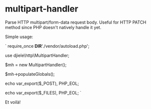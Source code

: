 # multipart-handler
Parse HTTP multipart/form-data request body. Useful for HTTP PATCH method since PHP doesn't natively handle it yet.

Simple usage:

`
require_once __DIR__'./vendor/autoload.php';

use djiele\http\MultipartHandler;

$mh = new MultipartHandler();

$mh->populateGlobals();

echo var_export($_POST), PHP_EOL;

echo var_export($_FILES), PHP_EOL;
`

Et voilà!

